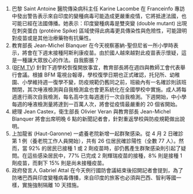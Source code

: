 1. 巴黎 Saint Antoine 醫院傳染病科主任 Karine Lacombe 在 Franceinfo 專訪中發出警告表示來自印度的變種病毒可能造成更嚴重疫情，它將抵達法國，也可能已經在法國傳播。她表示：印度變種病毒是雙突變 (double mutant) 出現在刺突蛋白 (protéine Spike) 區域使得此病毒更具傳染性與危險性，可能證明對疫苗或是其他治療藥物有抗藥性。
1. 教育部長 Jean-Michel Blanquer 在今天視察塞納-聖但尼省一所小學時表示，將會在下週末接種阿斯利康疫苗。由於國人越來越對此疫苗表示懷疑，這是一種讓大眾放心的作法。<Grace>自我膨脹？</Grace>
1. ([BFM TV](https://bit.ly/32D6j3c)) 針對下週學校恢復開放事宜，教育部長將在週四與教師工會代表舉行會議。根據 BFM 電視台報導，學校復學日期也正式確認，托兒所、幼稚園、小學維持週一復學不變，防疫規範仍舊同之前，班級內有一名確診則該班關閉，其次唾液檢測與自我檢測盒也會更系統化在全國學校中實施。成人將每週進行兩次自我檢測，每名高中生每週進行一次自我檢測。下週開始，中小學每週的唾液檢測量將達到一百萬人次，將會從疫情最嚴重的 20 個省開始。
1. 總理 Jean Castex，衛生部長 Olivier Veran 與教育部長 Jean-Michel Blanquer 將會出席明晚 6 點的新聞記者會，針對重返學校與防疫規範做出說明。
1. 上加龍省 (Haut-Garonne) 一處養老院新增一起群聚感染。從 4 月 2 日確診第 1 例（養老院工作人員開始），共有 26 位居民確診陽性（全數 77 人）。然而，當 92% 的居民已接種 1 或 2 劑疫苗時，卻仍舊產生群聚感染則引起了疑問。在這些感染居民中，77% 已完成 2 劑輝瑞疫苗的接種，8% 則是接種 1 劑疫苗，而剩下 15% 則是尚未接種疫苗。
1. 政府發言人 Gabriel Attal 在今天例行國防會議結束後招開記者會提到，為了防堵巴西與印度變種病毒傳播，來自印度的旅客也必須與巴西、智利等國一樣，實施強制隔離 10 天措施。

